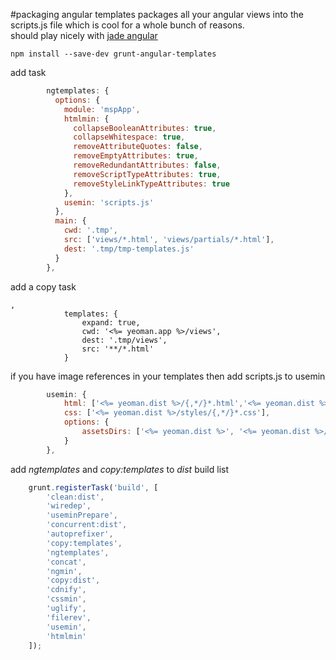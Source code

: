 #packaging angular templates
packages all your angular views into the scripts.js file which is cool for a whole bunch of reasons.  
should play nicely with [jade angular](https://github.com/ndxbxrme/useful-things/blob/newmain/guides/jade-with-yo-angular.md)
```
npm install --save-dev grunt-angular-templates
```
add task
```javascript
        ngtemplates: {
          options: {
            module: 'mspApp',
            htmlmin: {
              collapseBooleanAttributes: true,
              collapseWhitespace: true,
              removeAttributeQuotes: false,
              removeEmptyAttributes: true,
              removeRedundantAttributes: false,
              removeScriptTypeAttributes: true,
              removeStyleLinkTypeAttributes: true
            },
            usemin: 'scripts.js'
          },
          main: {
            cwd: '.tmp',
            src: ['views/*.html', 'views/partials/*.html'],
            dest: '.tmp/tmp-templates.js'
          }
        },  
```
add a copy task
```
,
            templates: {
                expand: true,
                cwd: '<%= yeoman.app %>/views',
                dest: '.tmp/views',
                src: '**/*.html'
            }
```
if you have image references in your templates then add scripts.js to usemin
```javascript
        usemin: {
            html: ['<%= yeoman.dist %>/{,*/}*.html','<%= yeoman.dist %>/scripts/*.js'],
            css: ['<%= yeoman.dist %>/styles/{,*/}*.css'],
            options: {
                assetsDirs: ['<%= yeoman.dist %>', '<%= yeoman.dist %>/images']
            }
        },
```
add *ngtemplates* and *copy:templates* to *dist* build list
```javascript
    grunt.registerTask('build', [
        'clean:dist',
        'wiredep',
        'useminPrepare',
        'concurrent:dist',
        'autoprefixer',
        'copy:templates',
        'ngtemplates',
        'concat',
        'ngmin',
        'copy:dist',
        'cdnify',
        'cssmin',
        'uglify',
        'filerev',
        'usemin',
        'htmlmin'
    ]);
```
